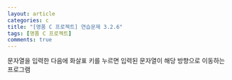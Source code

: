 ```yaml
---
layout: article
categories: c
title: "[명품 C 프로젝트] 연습문제 3.2.6"
tags: [명품 C 프로젝트]
comments: true
---
```


문자열을 입력한 다음에 화살표 키를 누르면 입력된 문자열이 해당 방향으로 이동하는 프로그램

<script src="https://gist.github.com/junbly/399e033a0bd8fce4206863140d8df432.js"></script>

